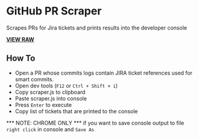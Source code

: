 # GitHub PR Scraper
Scrapes PRs for Jira tickets and prints results into the developer console

**[VIEW RAW](https://raw.githubusercontent.com/AlliedPayment/github-scraper/master/scraper.js)**

## How To

- Open a PR whose commits logs contain JIRA ticket references used for smart commits.
- Open dev tools (`F12` or `Ctrl + Shift + i`)
- Copy scraper.js to clipboard
- Paste scraper.js into console
- Press `Enter` to execute
- Copy list of tickets that are printed to the console

*** NOTE: CHROME ONLY ***
if you want to save console output to file
`right click` in console and `Save As`

